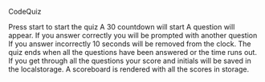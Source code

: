 CodeQuiz

Press start to start the quiz
A 30 countdown will start
A question will appear. If you answer correctly you will be prompted with another question
If you answer incorrectly 10 seconds will be removed from the clock.
The quiz ends when all the questions have been answered or the time runs out.
If you get through all the questions your score and initials will be saved in the localstorage.
A scoreboard is rendered with all the scores in storage.